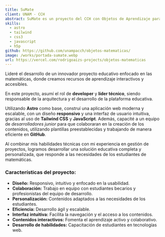 ```yaml
---
title: SuMate
client: UNAM - CCH
abstract: SuMate es un proyecto del CCH con Objetos de Aprendizaje para la enseñanza de las matemáticas en bachillerato.
skills:
  - astro
  - tailwind
  - css3
  - javascript
  - h5p
github: https://github.com/unampacch/objetos-matematicas/
image: /works/portada-sumate.webp
url: https://vercel.com/rodrigoaizs-projects/objetos-matematicas
---
```

Lideré el desarrollo de un innovador proyecto educativo enfocado en las matemáticas, donde creamos recursos de aprendizaje interactivos y accesibles.

En este proyecto, asumí el rol de **developer** y **líder técnico**, siendo responsable de la arquitectura y el desarrollo de la plataforma educativa.

Utilizando **Astro** como base, construí una aplicación web moderna y escalable, con un diseño **responsivo** y una interfaz de usuario intuitiva, gracias al uso de **Tailwind CSS** y **JavaScript**. Además, capacité a un equipo de *desarrolladores junior* para que colaboraran en la creación de los contenidos, utilizando plantillas preestablecidas y trabajando de manera eficiente en **GitHub**.

Al combinar mis habilidades técnicas con mi experiencia en gestión de proyectos, logramos desarrollar una solución educativa completa y personalizada, que responde a las necesidades de los estudiantes de matemáticas.

### **Características del proyecto:**

* **Diseño:** Responsivo, intuitivo y enfocado en la usabilidad.
* **Colaboración:** Trabajo en equipo con estudiantes becarios y profesionistas del equipo de desarrollo.
* **Personalización:** Contenidos adaptados a las necesidades de los estudiantes.
* **Eficiencia:** Desarrollo ágil y escalable.
* **Interfaz intuitiva:** Facilita la navegación y el acceso a los contenidos.
* **Contenidos interactivos:** Fomenta el aprendizaje activo y colaborativo.
* **Desarrollo de habilidades:** Capacitación de estudiantes en tecnologías web.
